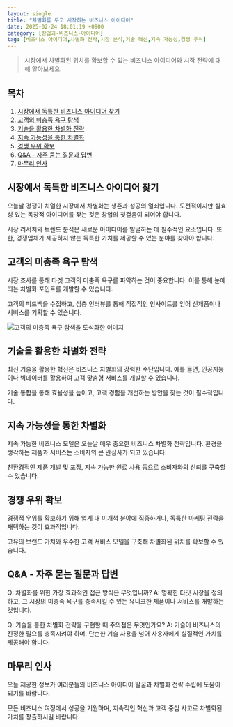 ```yaml
---
layout: single
title: "차별화를 두고 시작하는 비즈니스 아이디어"
date: 2025-02-24 18:01:19 +0900
category: [창업과-비즈니스-아이디어]
tag: [비즈니스 아이디어,차별화 전략,시장 분석,기술 혁신,지속 가능성,경쟁 우위]
---
```

  
> 시장에서 차별화된 위치를 확보할 수 있는 비즈니스 아이디어와 시작 전략에 대해 알아보세요.

## 목차
1. [시장에서 독특한 비즈니스 아이디어 찾기](#시장에서-독특한-비즈니스-아이디어-찾기)
2. [고객의 미충족 욕구 탐색](#고객의-미충족-욕구-탐색)
3. [기술을 활용한 차별화 전략](#기술을-활용한-차별화-전략)
4. [지속 가능성을 통한 차별화](#지속-가능성을-통한-차별화)
5. [경쟁 우위 확보](#경쟁-우위-확보)
6. [Q&A - 자주 묻는 질문과 답변](#qa---자주-묻는-질문과-답변)
7. [마무리 인사](#마무리-인사)

## 시장에서 독특한 비즈니스 아이디어 찾기

오늘날 경쟁이 치열한 시장에서 차별화는 생존과 성공의 열쇠입니다. 도전적이지만 실효성 있는 독창적 아이디어를 찾는 것은 창업의 첫걸음이 되어야 합니다.


시장 리서치와 트렌드 분석은 새로운 아이디어를 발굴하는 데 필수적인 요소입니다. 또한, 경쟁업체가 제공하지 않는 독특한 가치를 제공할 수 있는 분야를 찾아야 합니다.



## 고객의 미충족 욕구 탐색

시장 조사를 통해 타겟 고객의 미충족 욕구를 파악하는 것이 중요합니다. 이를 통해 눈에 띄는 차별화 포인트를 개발할 수 있습니다.


고객의 피드백을 수집하고, 심층 인터뷰를 통해 직접적인 인사이트를 얻어 신제품이나 서비스를 기획할 수 있습니다.


![고객의 미충족 욕구 탐색을 도식화한 이미지](undefined)



## 기술을 활용한 차별화 전략

최신 기술을 활용한 혁신은 비즈니스 차별화의 강력한 수단입니다. 예를 들면, 인공지능이나 빅데이터를 활용하여 고객 맞춤형 서비스를 개발할 수 있습니다.


기술 통합을 통해 효율성을 높이고, 고객 경험을 개선하는 방안을 찾는 것이 필수적입니다.



## 지속 가능성을 통한 차별화

지속 가능한 비즈니스 모델은 오늘날 매우 중요한 비즈니스 차별화 전략입니다. 환경을 생각하는 제품과 서비스는 소비자의 큰 관심사가 되고 있습니다.


친환경적인 제품 개발 및 포장, 지속 가능한 원료 사용 등으로 소비자와의 신뢰를 구축할 수 있습니다.



## 경쟁 우위 확보

경쟁적 우위를 확보하기 위해 업계 내 미개척 분야에 집중하거나, 독특한 마케팅 전략을 채택하는 것이 효과적입니다.


고유의 브랜드 가치와 우수한 고객 서비스 모델을 구축해 차별화된 위치를 확보할 수 있습니다.



## Q&A - 자주 묻는 질문과 답변

Q: 차별화를 위한 가장 효과적인 접근 방식은 무엇입니까? A: 명확한 타깃 시장을 정의하고, 그 시장의 미충족 욕구를 충족시킬 수 있는 유니크한 제품이나 서비스를 개발하는 것입니다.


Q: 기술을 통한 차별화 전략을 구현할 때 주의점은 무엇인가요? A: 기술이 비즈니스의 진정한 필요를 충족시켜야 하며, 단순한 기술 사용을 넘어 사용자에게 실질적인 가치를 제공해야 합니다.



## 마무리 인사

오늘 제공한 정보가 여러분들의 비즈니스 아이디어 발굴과 차별화 전략 수립에 도움이 되기를 바랍니다.


모든 비즈니스 여정에서 성공을 기원하며, 지속적인 혁신과 고객 중심 사고로 차별화된 가치를 창출하시길 바랍니다.

